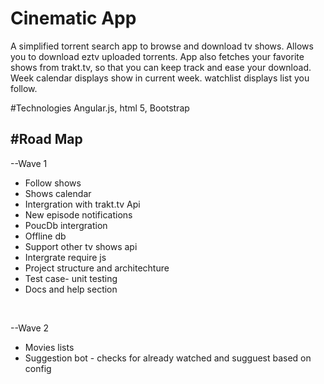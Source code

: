 # Cinematic App
A simplified torrent search app to browse and download tv shows. Allows you to download eztv uploaded torrents. App also fetches your favorite shows from trakt.tv, so that you can keep track and ease your download.
<br>
Week calendar displays show in current week. watchlist displays list you follow. 

 

#Technologies 
  Angular.js,
  html 5,
  Bootstrap


#Road Map
--------
--Wave 1<br>
- Follow shows <br>
- Shows calendar <br>
- Intergration with trakt.tv Api <br>
- New episode notifications <br>
- PoucDb intergration<br>
- Offline db<br>
- Support other tv shows api<br>
- Intergrate require js <br>
- Project structure and architechture<br>
- Test case- unit testing<br>
- Docs and help section<br>
<br>

--Wave 2<br>
- Movies lists
- Suggestion bot - checks for already watched and sugguest based on config
